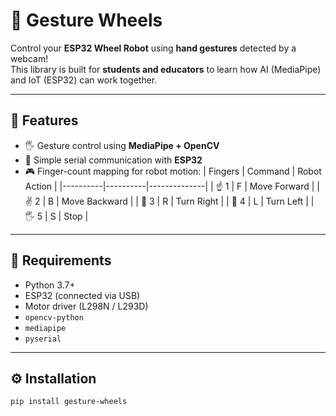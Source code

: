 # 🤖 Gesture Wheels

Control your **ESP32 Wheel Robot** using **hand gestures** detected by a webcam!  
This library is built for **students and educators** to learn how AI (MediaPipe) and IoT (ESP32) can work together.  

---

## 🚀 Features
- 🖐️ Gesture control using **MediaPipe + OpenCV**
- 🔌 Simple serial communication with **ESP32**
- 🎮 Finger-count mapping for robot motion:
  | Fingers | Command | Robot Action |
  |----------|----------|--------------|
  | ☝️ 1 | F | Move Forward |
  | ✌️ 2 | B | Move Backward |
  | 🤟 3 | R | Turn Right |
  | 🖖 4 | L | Turn Left |
  | 🖐️ 5 | S | Stop |

---

## 🧰 Requirements
- Python 3.7+
- ESP32 (connected via USB)
- Motor driver (L298N / L293D)
- `opencv-python`
- `mediapipe`
- `pyserial`

---

## ⚙️ Installation

```bash
pip install gesture-wheels
